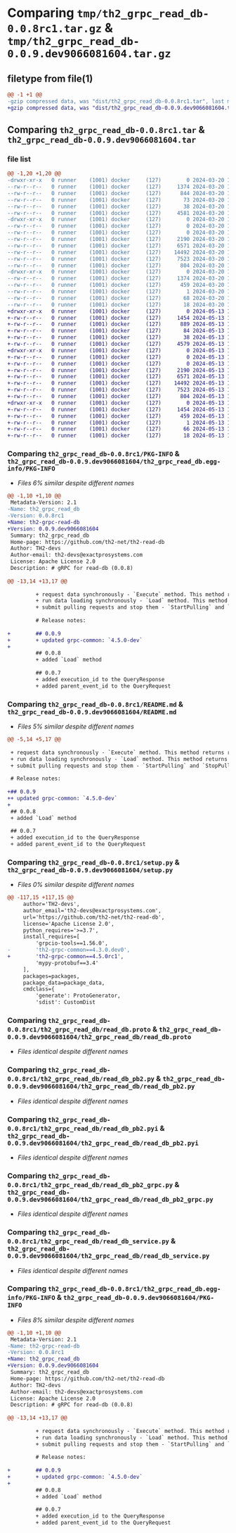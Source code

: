 # Comparing `tmp/th2_grpc_read_db-0.0.8rc1.tar.gz` & `tmp/th2_grpc_read_db-0.0.9.dev9066081604.tar.gz`

## filetype from file(1)

```diff
@@ -1 +1 @@
-gzip compressed data, was "dist/th2_grpc_read_db-0.0.8rc1.tar", last modified: Wed Mar 20 12:06:11 2024, max compression
+gzip compressed data, was "dist/th2_grpc_read_db-0.0.9.dev9066081604.tar", last modified: Mon May 13 16:03:35 2024, max compression
```

## Comparing `th2_grpc_read_db-0.0.8rc1.tar` & `th2_grpc_read_db-0.0.9.dev9066081604.tar`

### file list

```diff
@@ -1,20 +1,20 @@
-drwxr-xr-x   0 runner    (1001) docker     (127)        0 2024-03-20 12:06:11.000000 th2_grpc_read_db-0.0.8rc1/
--rw-r--r--   0 runner    (1001) docker     (127)     1374 2024-03-20 12:06:11.000000 th2_grpc_read_db-0.0.8rc1/PKG-INFO
--rw-r--r--   0 runner    (1001) docker     (127)      844 2024-03-20 12:04:47.000000 th2_grpc_read_db-0.0.8rc1/README.md
--rw-r--r--   0 runner    (1001) docker     (127)       73 2024-03-20 12:04:47.000000 th2_grpc_read_db-0.0.8rc1/package_info.json
--rw-r--r--   0 runner    (1001) docker     (127)       38 2024-03-20 12:06:11.000000 th2_grpc_read_db-0.0.8rc1/setup.cfg
--rw-r--r--   0 runner    (1001) docker     (127)     4581 2024-03-20 12:04:47.000000 th2_grpc_read_db-0.0.8rc1/setup.py
-drwxr-xr-x   0 runner    (1001) docker     (127)        0 2024-03-20 12:06:11.000000 th2_grpc_read_db-0.0.8rc1/th2_grpc_read_db/
--rw-r--r--   0 runner    (1001) docker     (127)        0 2024-03-20 12:06:11.000000 th2_grpc_read_db-0.0.8rc1/th2_grpc_read_db/__init__.py
--rw-r--r--   0 runner    (1001) docker     (127)        0 2024-03-20 12:06:11.000000 th2_grpc_read_db-0.0.8rc1/th2_grpc_read_db/py.typed
--rw-r--r--   0 runner    (1001) docker     (127)     2190 2024-03-20 12:04:47.000000 th2_grpc_read_db-0.0.8rc1/th2_grpc_read_db/read_db.proto
--rw-r--r--   0 runner    (1001) docker     (127)     6571 2024-03-20 12:06:10.000000 th2_grpc_read_db-0.0.8rc1/th2_grpc_read_db/read_db_pb2.py
--rw-r--r--   0 runner    (1001) docker     (127)    14492 2024-03-20 12:06:10.000000 th2_grpc_read_db-0.0.8rc1/th2_grpc_read_db/read_db_pb2.pyi
--rw-r--r--   0 runner    (1001) docker     (127)     7523 2024-03-20 12:06:10.000000 th2_grpc_read_db-0.0.8rc1/th2_grpc_read_db/read_db_pb2_grpc.py
--rw-r--r--   0 runner    (1001) docker     (127)      804 2024-03-20 12:05:48.000000 th2_grpc_read_db-0.0.8rc1/th2_grpc_read_db/read_db_service.py
-drwxr-xr-x   0 runner    (1001) docker     (127)        0 2024-03-20 12:06:11.000000 th2_grpc_read_db-0.0.8rc1/th2_grpc_read_db.egg-info/
--rw-r--r--   0 runner    (1001) docker     (127)     1374 2024-03-20 12:06:11.000000 th2_grpc_read_db-0.0.8rc1/th2_grpc_read_db.egg-info/PKG-INFO
--rw-r--r--   0 runner    (1001) docker     (127)      459 2024-03-20 12:06:11.000000 th2_grpc_read_db-0.0.8rc1/th2_grpc_read_db.egg-info/SOURCES.txt
--rw-r--r--   0 runner    (1001) docker     (127)        1 2024-03-20 12:06:11.000000 th2_grpc_read_db-0.0.8rc1/th2_grpc_read_db.egg-info/dependency_links.txt
--rw-r--r--   0 runner    (1001) docker     (127)       68 2024-03-20 12:06:11.000000 th2_grpc_read_db-0.0.8rc1/th2_grpc_read_db.egg-info/requires.txt
--rw-r--r--   0 runner    (1001) docker     (127)       18 2024-03-20 12:06:11.000000 th2_grpc_read_db-0.0.8rc1/th2_grpc_read_db.egg-info/top_level.txt
+drwxr-xr-x   0 runner    (1001) docker     (127)        0 2024-05-13 16:03:35.000000 th2_grpc_read_db-0.0.9.dev9066081604/
+-rw-r--r--   0 runner    (1001) docker     (127)     1454 2024-05-13 16:03:35.000000 th2_grpc_read_db-0.0.9.dev9066081604/PKG-INFO
+-rw-r--r--   0 runner    (1001) docker     (127)      889 2024-05-13 16:02:02.000000 th2_grpc_read_db-0.0.9.dev9066081604/README.md
+-rw-r--r--   0 runner    (1001) docker     (127)       84 2024-05-13 16:02:02.000000 th2_grpc_read_db-0.0.9.dev9066081604/package_info.json
+-rw-r--r--   0 runner    (1001) docker     (127)       38 2024-05-13 16:03:35.000000 th2_grpc_read_db-0.0.9.dev9066081604/setup.cfg
+-rw-r--r--   0 runner    (1001) docker     (127)     4579 2024-05-13 16:02:02.000000 th2_grpc_read_db-0.0.9.dev9066081604/setup.py
+drwxr-xr-x   0 runner    (1001) docker     (127)        0 2024-05-13 16:03:35.000000 th2_grpc_read_db-0.0.9.dev9066081604/th2_grpc_read_db/
+-rw-r--r--   0 runner    (1001) docker     (127)        0 2024-05-13 16:03:34.000000 th2_grpc_read_db-0.0.9.dev9066081604/th2_grpc_read_db/__init__.py
+-rw-r--r--   0 runner    (1001) docker     (127)        0 2024-05-13 16:03:34.000000 th2_grpc_read_db-0.0.9.dev9066081604/th2_grpc_read_db/py.typed
+-rw-r--r--   0 runner    (1001) docker     (127)     2190 2024-05-13 16:02:02.000000 th2_grpc_read_db-0.0.9.dev9066081604/th2_grpc_read_db/read_db.proto
+-rw-r--r--   0 runner    (1001) docker     (127)     6571 2024-05-13 16:03:34.000000 th2_grpc_read_db-0.0.9.dev9066081604/th2_grpc_read_db/read_db_pb2.py
+-rw-r--r--   0 runner    (1001) docker     (127)    14492 2024-05-13 16:03:34.000000 th2_grpc_read_db-0.0.9.dev9066081604/th2_grpc_read_db/read_db_pb2.pyi
+-rw-r--r--   0 runner    (1001) docker     (127)     7523 2024-05-13 16:03:34.000000 th2_grpc_read_db-0.0.9.dev9066081604/th2_grpc_read_db/read_db_pb2_grpc.py
+-rw-r--r--   0 runner    (1001) docker     (127)      804 2024-05-13 16:03:17.000000 th2_grpc_read_db-0.0.9.dev9066081604/th2_grpc_read_db/read_db_service.py
+drwxr-xr-x   0 runner    (1001) docker     (127)        0 2024-05-13 16:03:35.000000 th2_grpc_read_db-0.0.9.dev9066081604/th2_grpc_read_db.egg-info/
+-rw-r--r--   0 runner    (1001) docker     (127)     1454 2024-05-13 16:03:35.000000 th2_grpc_read_db-0.0.9.dev9066081604/th2_grpc_read_db.egg-info/PKG-INFO
+-rw-r--r--   0 runner    (1001) docker     (127)      459 2024-05-13 16:03:35.000000 th2_grpc_read_db-0.0.9.dev9066081604/th2_grpc_read_db.egg-info/SOURCES.txt
+-rw-r--r--   0 runner    (1001) docker     (127)        1 2024-05-13 16:03:35.000000 th2_grpc_read_db-0.0.9.dev9066081604/th2_grpc_read_db.egg-info/dependency_links.txt
+-rw-r--r--   0 runner    (1001) docker     (127)       66 2024-05-13 16:03:35.000000 th2_grpc_read_db-0.0.9.dev9066081604/th2_grpc_read_db.egg-info/requires.txt
+-rw-r--r--   0 runner    (1001) docker     (127)       18 2024-05-13 16:03:35.000000 th2_grpc_read_db-0.0.9.dev9066081604/th2_grpc_read_db.egg-info/top_level.txt
```

### Comparing `th2_grpc_read_db-0.0.8rc1/PKG-INFO` & `th2_grpc_read_db-0.0.9.dev9066081604/th2_grpc_read_db.egg-info/PKG-INFO`

 * *Files 6% similar despite different names*

```diff
@@ -1,10 +1,10 @@
 Metadata-Version: 2.1
-Name: th2_grpc_read_db
-Version: 0.0.8rc1
+Name: th2-grpc-read-db
+Version: 0.0.9.dev9066081604
 Summary: th2_grpc_read_db
 Home-page: https://github.com/th2-net/th2-read-db
 Author: TH2-devs
 Author-email: th2-devs@exactprosystems.com
 License: Apache License 2.0
 Description: # gRPC for read-db (0.0.8)
         
@@ -13,14 +13,17 @@
         
         + request data synchronously - `Execute` method. This method returns rows as stream.
         + run data loading synchronously - `Load` method. This method returns aggregated execution report.
         + submit pulling requests and stop them - `StartPulling` and `StopPulling` methods
         
         # Release notes:
         
+        ## 0.0.9
+        + updated grpc-common: `4.5.0-dev`
+        
         ## 0.0.8
         + added `Load` method
         
         ## 0.0.7
         + added execution_id to the QueryResponse
         + added parent_event_id to the QueryRequest
```

### Comparing `th2_grpc_read_db-0.0.8rc1/README.md` & `th2_grpc_read_db-0.0.9.dev9066081604/README.md`

 * *Files 5% similar despite different names*

```diff
@@ -5,14 +5,17 @@
 
 + request data synchronously - `Execute` method. This method returns rows as stream.
 + run data loading synchronously - `Load` method. This method returns aggregated execution report.
 + submit pulling requests and stop them - `StartPulling` and `StopPulling` methods
 
 # Release notes:
 
+## 0.0.9
++ updated grpc-common: `4.5.0-dev`
+
 ## 0.0.8
 + added `Load` method
 
 ## 0.0.7
 + added execution_id to the QueryResponse
 + added parent_event_id to the QueryRequest
```

### Comparing `th2_grpc_read_db-0.0.8rc1/setup.py` & `th2_grpc_read_db-0.0.9.dev9066081604/setup.py`

 * *Files 0% similar despite different names*

```diff
@@ -117,15 +117,15 @@
     author='TH2-devs',
     author_email='th2-devs@exactprosystems.com',
     url='https://github.com/th2-net/th2-read-db',
     license='Apache License 2.0',
     python_requires='>=3.7',
     install_requires=[
         'grpcio-tools==1.56.0',
-        'th2-grpc-common==4.3.0.dev0',
+        'th2-grpc-common==4.5.0rc1',
         'mypy-protobuf==3.4'
     ],
     packages=packages,
     package_data=package_data,
     cmdclass={
         'generate': ProtoGenerator,
         'sdist': CustomDist
```

### Comparing `th2_grpc_read_db-0.0.8rc1/th2_grpc_read_db/read_db.proto` & `th2_grpc_read_db-0.0.9.dev9066081604/th2_grpc_read_db/read_db.proto`

 * *Files identical despite different names*

### Comparing `th2_grpc_read_db-0.0.8rc1/th2_grpc_read_db/read_db_pb2.py` & `th2_grpc_read_db-0.0.9.dev9066081604/th2_grpc_read_db/read_db_pb2.py`

 * *Files identical despite different names*

### Comparing `th2_grpc_read_db-0.0.8rc1/th2_grpc_read_db/read_db_pb2.pyi` & `th2_grpc_read_db-0.0.9.dev9066081604/th2_grpc_read_db/read_db_pb2.pyi`

 * *Files identical despite different names*

### Comparing `th2_grpc_read_db-0.0.8rc1/th2_grpc_read_db/read_db_pb2_grpc.py` & `th2_grpc_read_db-0.0.9.dev9066081604/th2_grpc_read_db/read_db_pb2_grpc.py`

 * *Files identical despite different names*

### Comparing `th2_grpc_read_db-0.0.8rc1/th2_grpc_read_db/read_db_service.py` & `th2_grpc_read_db-0.0.9.dev9066081604/th2_grpc_read_db/read_db_service.py`

 * *Files identical despite different names*

### Comparing `th2_grpc_read_db-0.0.8rc1/th2_grpc_read_db.egg-info/PKG-INFO` & `th2_grpc_read_db-0.0.9.dev9066081604/PKG-INFO`

 * *Files 8% similar despite different names*

```diff
@@ -1,10 +1,10 @@
 Metadata-Version: 2.1
-Name: th2-grpc-read-db
-Version: 0.0.8rc1
+Name: th2_grpc_read_db
+Version: 0.0.9.dev9066081604
 Summary: th2_grpc_read_db
 Home-page: https://github.com/th2-net/th2-read-db
 Author: TH2-devs
 Author-email: th2-devs@exactprosystems.com
 License: Apache License 2.0
 Description: # gRPC for read-db (0.0.8)
         
@@ -13,14 +13,17 @@
         
         + request data synchronously - `Execute` method. This method returns rows as stream.
         + run data loading synchronously - `Load` method. This method returns aggregated execution report.
         + submit pulling requests and stop them - `StartPulling` and `StopPulling` methods
         
         # Release notes:
         
+        ## 0.0.9
+        + updated grpc-common: `4.5.0-dev`
+        
         ## 0.0.8
         + added `Load` method
         
         ## 0.0.7
         + added execution_id to the QueryResponse
         + added parent_event_id to the QueryRequest
```

